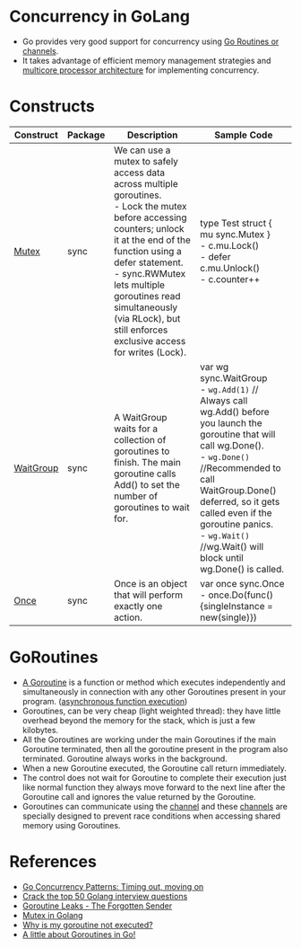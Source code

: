 # Concurrency in GoLang
- Go provides very good support for concurrency using [Go Routines or channels](https://go.dev/tour/concurrency/1).
- It takes advantage of efficient memory management strategies and [multicore processor architecture](https://www.techtarget.com/searchdatacenter/definition/multi-core-processor) for implementing concurrency.

# Constructs

| Construct                                      | Package | Description                                                                                                                                                                                                                                                                                                            | Sample Code                                                                                                                                                                                                                                                                                               |
|------------------------------------------------|---------|------------------------------------------------------------------------------------------------------------------------------------------------------------------------------------------------------------------------------------------------------------------------------------------------------------------------|-----------------------------------------------------------------------------------------------------------------------------------------------------------------------------------------------------------------------------------------------------------------------------------------------------------|
| [Mutex](https://gobyexample.com/mutexes)       | sync    | We can use a mutex to safely access data across multiple goroutines.<br/>- Lock the mutex before accessing counters; unlock it at the end of the function using a defer statement.<br/>- sync.RWMutex lets multiple goroutines read simultaneously (via RLock), but still enforces exclusive access for writes (Lock). | type Test struct { mu sync.Mutex }<br/>- c.mu.Lock()<br/>- defer c.mu.Unlock()<br/>- c.counter++                                                                                                                                                                                                          |
| [WaitGroup](https://pkg.go.dev/sync#WaitGroup) | sync    | A WaitGroup waits for a collection of goroutines to finish. The main goroutine calls Add() to set the number of goroutines to wait for.                                                                                                                                                                                  | var wg sync.WaitGroup<br/>- `wg.Add(1)` // Always call wg.Add() before you launch the goroutine that will call wg.Done().<br/>- `wg.Done()` //Recommended to call WaitGroup.Done() deferred, so it gets called even if the goroutine panics.<br/>- `wg.Wait()` //wg.Wait() will block until wg.Done() is called. |
| [Once](https://pkg.go.dev/sync#Once)           | sync    | Once is an object that will perform exactly one action.                                                                                                                                                                                                                                                                | var once sync.Once<br/>- once.Do(func() {singleInstance = new(single)})                                                                                                                                                                                                                                   |

# GoRoutines
- [A Goroutine](https://go.dev/tour/concurrency/1) is a function or method which executes independently and simultaneously in connection with any other Goroutines present in your program. ([asynchronous function execution](https://medium.com/@gauravsingharoy/asynchronous-programming-with-go-546b96cd50c1))
- Goroutines, can be very cheap (light weighted thread): they have little overhead beyond the memory for the stack, which is just a few kilobytes.
- All the Goroutines are working under the main Goroutines if the main Goroutine terminated, then all the goroutine present in the program also terminated. Goroutine always works in the background.
- When a new Goroutine executed, the Goroutine call return immediately. 
- The control does not wait for Goroutine to complete their execution just like normal function they always move forward to the next line after the Goroutine call and ignores the value returned by the Goroutine.
- Goroutines can communicate using the [channel](Channels/Readme.md) and these [channels](Channels/Readme.md) are specially designed to prevent race conditions when accessing shared memory using Goroutines.

# References
- [Go Concurrency Patterns: Timing out, moving on](https://go.dev/blog/concurrency-timeouts)
- [Crack the top 50 Golang interview questions](https://www.educative.io/blog/50-golang-interview-questions)
- [Goroutine Leaks - The Forgotten Sender](https://www.ardanlabs.com/blog/2018/11/goroutine-leaks-the-forgotten-sender.html)
- [Mutex in Golang](https://golangdocs.com/mutex-in-golang)
- [Why is my goroutine not executed?](https://stackoverflow.com/questions/24425987/why-is-my-goroutine-not-executed)
- [A little about Goroutines in Go!](https://dev.to/jeffotoni/a-little-about-goroutines-in-go-2f0f)
